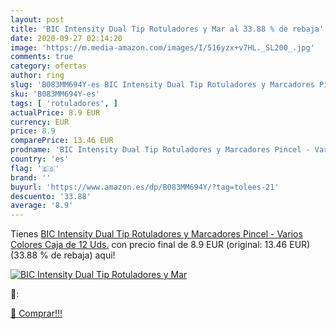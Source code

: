 ```yaml
---
layout: post
title: 'BIC Intensity Dual Tip Rotuladores y Mar al 33.88 % de rebaja'
date: 2020-09-27 02:14:20
image: 'https://m.media-amazon.com/images/I/516yzx+v7HL._SL200_.jpg'
comments: true
category: ofertas
author: ring
slug: 'B083MM694Y-es BIC Intensity Dual Tip Rotuladores y Marcadores Pincel -...'
sku: 'B083MM694Y-es'
tags: [ 'rotuladores', ]
actualPrice: 8.9 EUR
currency: EUR
price: 8.9
comparePrice: 13.46 EUR
prodname: 'BIC Intensity Dual Tip Rotuladores y Marcadores Pincel - Varios Colores  Caja de 12 Uds.'
country: 'es'
flag: '🇪🇸'
brand: ''
buyurl: 'https://www.amazon.es/dp/B083MM694Y/?tag=tolees-21'
descuento: '33.88'
average: '8.9'
---
```


Tienes [BIC Intensity Dual Tip Rotuladores y Marcadores Pincel - Varios Colores  Caja de 12 Uds.](https://www.amazon.es/dp/B083MM694Y/?tag=tolees-21) con precio final de  8.9 EUR (original: 13.46 EUR) (33.88 %  de rebaja) aqui!

[![BIC Intensity Dual Tip Rotuladores y Mar](https://m.media-amazon.com/images/I/516yzx+v7HL._SL200_.jpg)](https://www.amazon.es/dp/B083MM694Y/?tag=tolees-21)

🔎:


[🛒 Comprar!!!](https://www.amazon.es/dp/B083MM694Y/?tag=tolees-21)
